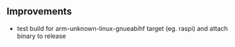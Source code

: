 ## Improvements

- test build for arm-unknown-linux-gnueabihf target (eg. raspi) and attach binary to release
